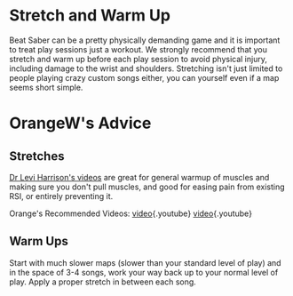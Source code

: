 <!-- TITLE: Stretching -->
<!-- SUBTITLE: Can't hit bloq with vegetable arms -->

# Stretch and Warm Up
Beat Saber can be a pretty physically demanding game and it is important to treat play sessions just a workout. We strongly recommend that you stretch and warm up before each play session to avoid physical injury, including damage to the wrist and shoulders. Stretching isn't just limited to people playing crazy custom songs either, you can yourself even if a map seems short simple.

# OrangeW's Advice
## Stretches

[Dr Levi Harrison's videos](https://www.youtube.com/user/drlevifitness) are great for general warmup of muscles and making sure you don't pull muscles, and good for easing pain from existing RSI, or entirely preventing it.

Orange's Recommended Videos:
[video](https://youtu.be/wYGfDCGrJ4A){.youtube}
[video](https://youtu.be/GRtXgm5QVIM){.youtube}

## Warm Ups

Start with much slower maps (slower than your standard level of play) and in the space of 3-4 songs, work your way back up to your normal level of play. Apply a proper stretch in between each song.